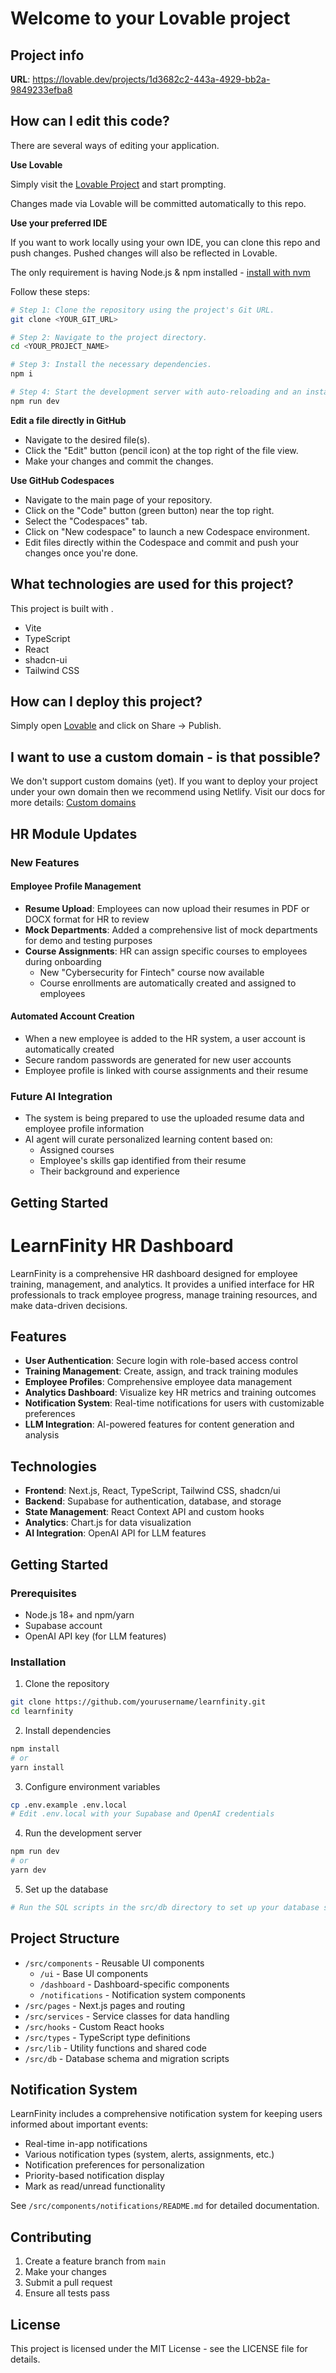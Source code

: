 # Welcome to your Lovable project

## Project info

**URL**: https://lovable.dev/projects/1d3682c2-443a-4929-bb2a-9849233efba8

## How can I edit this code?

There are several ways of editing your application.

**Use Lovable**

Simply visit the [Lovable Project](https://lovable.dev/projects/1d3682c2-443a-4929-bb2a-9849233efba8) and start prompting.

Changes made via Lovable will be committed automatically to this repo.

**Use your preferred IDE**

If you want to work locally using your own IDE, you can clone this repo and push changes. Pushed changes will also be reflected in Lovable.

The only requirement is having Node.js & npm installed - [install with nvm](https://github.com/nvm-sh/nvm#installing-and-updating)

Follow these steps:

```sh
# Step 1: Clone the repository using the project's Git URL.
git clone <YOUR_GIT_URL>

# Step 2: Navigate to the project directory.
cd <YOUR_PROJECT_NAME>

# Step 3: Install the necessary dependencies.
npm i

# Step 4: Start the development server with auto-reloading and an instant preview.
npm run dev
```

**Edit a file directly in GitHub**

- Navigate to the desired file(s).
- Click the "Edit" button (pencil icon) at the top right of the file view.
- Make your changes and commit the changes.

**Use GitHub Codespaces**

- Navigate to the main page of your repository.
- Click on the "Code" button (green button) near the top right.
- Select the "Codespaces" tab.
- Click on "New codespace" to launch a new Codespace environment.
- Edit files directly within the Codespace and commit and push your changes once you're done.

## What technologies are used for this project?

This project is built with .

- Vite
- TypeScript
- React
- shadcn-ui
- Tailwind CSS

## How can I deploy this project?

Simply open [Lovable](https://lovable.dev/projects/1d3682c2-443a-4929-bb2a-9849233efba8) and click on Share -> Publish.

## I want to use a custom domain - is that possible?

We don't support custom domains (yet). If you want to deploy your project under your own domain then we recommend using Netlify. Visit our docs for more details: [Custom domains](https://docs.lovable.dev/tips-tricks/custom-domain/)

## HR Module Updates

### New Features

#### Employee Profile Management
- **Resume Upload**: Employees can now upload their resumes in PDF or DOCX format for HR to review
- **Mock Departments**: Added a comprehensive list of mock departments for demo and testing purposes
- **Course Assignments**: HR can assign specific courses to employees during onboarding
  - New "Cybersecurity for Fintech" course now available
  - Course enrollments are automatically created and assigned to employees

#### Automated Account Creation
- When a new employee is added to the HR system, a user account is automatically created
- Secure random passwords are generated for new user accounts
- Employee profile is linked with course assignments and their resume

### Future AI Integration
- The system is being prepared to use the uploaded resume data and employee profile information
- AI agent will curate personalized learning content based on:
  - Assigned courses
  - Employee's skills gap identified from their resume
  - Their background and experience

## Getting Started

# LearnFinity HR Dashboard

LearnFinity is a comprehensive HR dashboard designed for employee training, management, and analytics. It provides a unified interface for HR professionals to track employee progress, manage training resources, and make data-driven decisions.

## Features

- **User Authentication**: Secure login with role-based access control
- **Training Management**: Create, assign, and track training modules
- **Employee Profiles**: Comprehensive employee data management
- **Analytics Dashboard**: Visualize key HR metrics and training outcomes
- **Notification System**: Real-time notifications for users with customizable preferences
- **LLM Integration**: AI-powered features for content generation and analysis

## Technologies

- **Frontend**: Next.js, React, TypeScript, Tailwind CSS, shadcn/ui
- **Backend**: Supabase for authentication, database, and storage
- **State Management**: React Context API and custom hooks
- **Analytics**: Chart.js for data visualization
- **AI Integration**: OpenAI API for LLM features

## Getting Started

### Prerequisites

- Node.js 18+ and npm/yarn
- Supabase account
- OpenAI API key (for LLM features)

### Installation

1. Clone the repository
```bash
git clone https://github.com/yourusername/learnfinity.git
cd learnfinity
```

2. Install dependencies
```bash
npm install
# or
yarn install
```

3. Configure environment variables
```bash
cp .env.example .env.local
# Edit .env.local with your Supabase and OpenAI credentials
```

4. Run the development server
```bash
npm run dev
# or
yarn dev
```

5. Set up the database
```bash
# Run the SQL scripts in the src/db directory to set up your database schema
```

## Project Structure

- `/src/components` - Reusable UI components
  - `/ui` - Base UI components
  - `/dashboard` - Dashboard-specific components
  - `/notifications` - Notification system components
- `/src/pages` - Next.js pages and routing
- `/src/services` - Service classes for data handling
- `/src/hooks` - Custom React hooks
- `/src/types` - TypeScript type definitions
- `/src/lib` - Utility functions and shared code
- `/src/db` - Database schema and migration scripts

## Notification System

LearnFinity includes a comprehensive notification system for keeping users informed about important events:

- Real-time in-app notifications
- Various notification types (system, alerts, assignments, etc.)
- Notification preferences for personalization
- Priority-based notification display
- Mark as read/unread functionality

See `/src/components/notifications/README.md` for detailed documentation.

## Contributing

1. Create a feature branch from `main`
2. Make your changes
3. Submit a pull request
4. Ensure all tests pass

## License

This project is licensed under the MIT License - see the LICENSE file for details.
